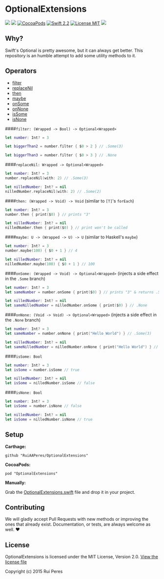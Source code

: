 # OptionalExtensions

<a href="https://travis-ci.org/RuiAAPeres/OptionalExtensions"><img src="https://travis-ci.org/RuiAAPeres/OptionalExtensions.svg?branch=master"></a>
<a href="https://github.com/Carthage/Carthage"><img src="https://img.shields.io/badge/Carthage-compatible-4BC51D.svg?style=flat"></a>
[![CocoaPods](https://img.shields.io/cocoapods/v/OptionalExtensions.svg)](https://cocoapods.org/)
[![Swift 2.2](https://img.shields.io/badge/Swift-2.2-orange.svg?style=flat)](https://developer.apple.com/swift/)
[![License MIT](https://img.shields.io/badge/License-MIT-lightgrey.svg?style=flat)](https://opensource.org/licenses/MIT)
![](https://camo.githubusercontent.com/410f44c161ebf367eacb1fcce9121e336e211bc6/68747470733a2f2f696d672e736869656c64732e696f2f62616467652f506c6174666f726d2d696f732532302537432532306f737825323025374325323077617463686f7325323025374325323074766f732d6c69676874677265792e7376673f7374796c653d666c6174)

Why?
----

Swift's Optional is pretty awesome, but it can always get better. This repository is an humble attempt to add some utility methods to it.

Operators
--------

* [filter](https://github.com/RuiAAPeres/OptionalExtensions#filter-wrapped---bool---optionalwrapped)
* [replaceNil](https://github.com/RuiAAPeres/OptionalExtensions#replacenil-wrapped---optionalwrapped)
* [then](https://github.com/RuiAAPeres/OptionalExtensions#then-wrapped---void---void-similar-to-ts-foreach)
* [maybe](https://github.com/RuiAAPeres/OptionalExtensions#maybe-u---wrapped---u---u-similar-to-haskells-maybe)
* [onSome](https://github.com/RuiAAPeres/OptionalExtensions#onsome-wrapped---void---optionalwrapped-injects-a-side-effect-in-the-some-branch)
* [onNone](https://github.com/RuiAAPeres/OptionalExtensions#onnone-void---void---optionalwrapped-injects-a-side-effect-in-the-none-branch)
* [isSome](https://github.com/RuiAAPeres/OptionalExtensions#issome-bool)
* [isNone](https://github.com/RuiAAPeres/OptionalExtensions#isnone-bool)

####`filter: (Wrapped -> Bool) -> Optional<Wrapped>`

```swift
let number: Int? = 3

let biggerThan2 = number.filter { $0 > 2 } // .Some(3)

let biggerThan3 = number.filter { $0 > 3 } // .None
```

####`replaceNil: Wrapped -> Optional<Wrapped>`

```swift
let number: Int? = 3
number.replaceNil(with: 2) // .Some(3)

let nilledNumber: Int? = nil
nilledNumber.replaceNil(with: 2) // .Some(2)
```

####`then: (Wrapped -> Void) -> Void` (similar to `[T]`'s `forEach`)

```swift
let number: Int? = 3
number.then { print($0) } // prints "3"

let nilledNumber: Int? = nil
nilledNumber.then { print($0) } // print won't be called
```

####`maybe: U -> (Wrapped -> U) -> U` (similar to Haskell's `maybe`)

```swift
let number: Int? = 3
number.maybe(100) { $0 + 1 } // 4

let nilledNumber: Int? = nil
nilledNumber.maybe(100) { $0 + 1 } // 100
```

####`onSome: (Wrapped -> Void) -> Optional<Wrapped>` (injects a side effect in the `.Some` branch)

```swift
let number: Int? = 3
let sameNumber = number.onSome { print($0) } // prints "3" & returns .Some(3)

let nilledNumber: Int? = nil
let sameNilledNumber = nilledNumber.onSome { print($0) } // .None
```

####`onNone: (Void -> Void) -> Optional<Wrapped>` (injects a side effect in the `.None` branch)

```swift
let number: Int? = 3
let sameNumber = number.onNone { print("Hello World") } // .Some(3)

let nilledNumber: Int? = nil
let sameNilledNumber = nilledNumber.onNone { print("Hello World") } // prints "Hello World" & returns .None
```

####`isSome: Bool`

```swift
let number: Int? = 3
let isSome = number.isSome // true

let nilledNumber: Int? = nil
let isSome = nilledNumber.isSome // false
```

####`isNone: Bool`

```swift
let number: Int? = 3
let isSome = number.isNone // false

let nilledNumber: Int? = nil
let isSome = nilledNumber.isNone // true
```

Setup
-----

**Carthage:**

```
github "RuiAAPeres/OptionalExtensions"
```

**CocoaPods:**

```
pod "OptionalExtensions"
```

**Manually:**

Grab the [OptionalExtensions.swift](https://github.com/RuiAAPeres/OptionalExtensions/blob/master/OptionalExtensions/Source/OptionalExtensions.swift) file and drop it in your project. 


Contributing
-----------

We will gladly accept Pull Requests with new methods or improving the ones that already exist. Documentation, or tests, are always welcome as well. ❤️

License
-------

OptionalExtensions is licensed under the MIT License, Version 2.0. [View the license file](LICENSE)

Copyright (c) 2015 Rui Peres
